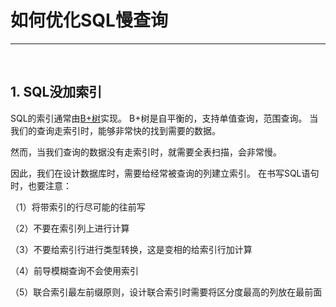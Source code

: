 # 如何优化SQL慢查询
-----------------   
<br>

## 1. SQL没加索引

SQL的索引通常由<a href="https://zhuanlan.zhihu.com/p/351240279" title="B+树">B+树</a>实现。
B+树是自平衡的，支持单值查询，范围查询。
当我们的查询走索引时，能够非常快的找到需要的数据。

然而，当我们查询的数据没有走索引时，就需要全表扫描，会非常慢。

因此，我们在设计数据库时，需要给经常被查询的列建立索引。
在书写SQL语句时，也要注意：

（1）将带索引的行尽可能的往前写

（2）不要在索引列上进行计算

（3）不要给索引行进行类型转换，这是变相的给索引行加计算

（4）前导模糊查询不会使用索引

（5）联合索引最左前缀原则，设计联合索引时需要将区分度最高的列放在最前面








